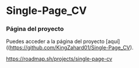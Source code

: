 # Single-Page_CV

### Página del proyecto
Puedes acceder a la página del proyecto [aquí]((https://github.com/KingZahard01/Single-Page_CV).

https://roadmap.sh/projects/single-page-cv

